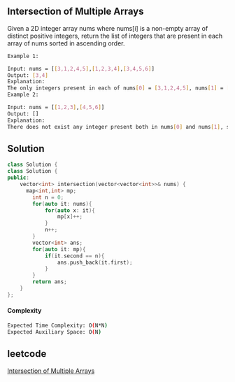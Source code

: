 ## Intersection of Multiple Arrays
Given a 2D integer array nums where nums[i] is a non-empty array of distinct positive integers, return the list of integers that are present in each array of nums sorted in ascending order.
```bash 
Example 1:

Input: nums = [[3,1,2,4,5],[1,2,3,4],[3,4,5,6]]
Output: [3,4]
Explanation: 
The only integers present in each of nums[0] = [3,1,2,4,5], nums[1] = [1,2,3,4], and nums[2] = [3,4,5,6] are 3 and 4, so we return [3,4].
Example 2:

Input: nums = [[1,2,3],[4,5,6]]
Output: []
Explanation: 
There does not exist any integer present both in nums[0] and nums[1], so we return an empty list [].
```

## Solution 

```cpp
class Solution {
class Solution {
public:
    vector<int> intersection(vector<vector<int>>& nums) {
      map<int,int> mp;
        int n = 0;
        for(auto it: nums){
            for(auto x: it){
                mp[x]++;
            }
            n++;
        }
        vector<int> ans;
        for(auto it: mp){
            if(it.second == n){
                ans.push_back(it.first);
            }
        }
        return ans;
    }
};  
```
#### Complexity
```bash
Expected Time Complexity: O(N*N)
Expected Auxiliary Space: O(N)
```
## leetcode
[Intersection of Multiple Arrays](https://leetcode.com/problems/intersection-of-multiple-arrays/description/)
